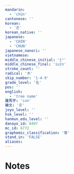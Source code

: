 ```yaml
---
mandarin:
  - 'chūn'
cantonese: ''
korean:
  - '춘'
korean_native: ''
japanese:
  - 'CHIN'
  - 'CHUN'
japanese_nanori: ''
vietnamese:
middle_chinese_initial: 'ʈʰ'
middle_chinese_final: 'iuɪn'
stroke_count: ''
radical: '木'
skip_number: '1-4-9'
grade_level: '名'
pos: ''
english:
  - 'tree name'
羅馬字: 'cun'
韓文: '춘'
joyo_level: ''
hsk_level: ''
hanmun_edu_level: ''
danayo_id: 8497
mc_id: 6772
graphemic_classification: '春'
stand_in: 'FALSE'
aliases:
---
```


# Notes
